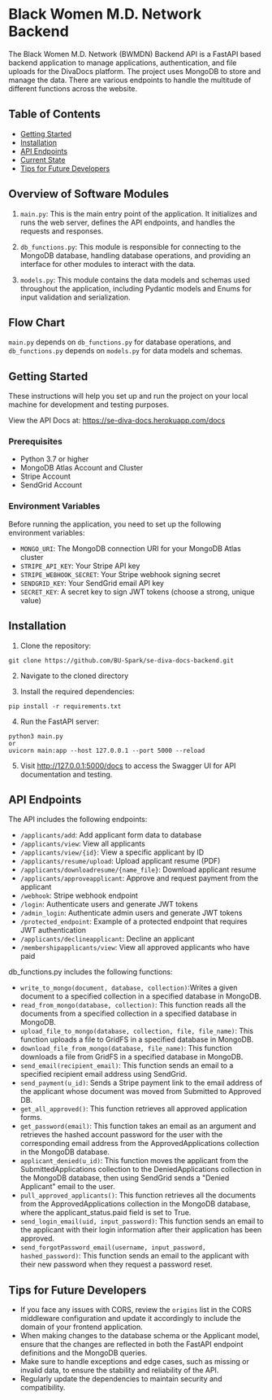 # Black Women M.D. Network Backend

The Black Women M.D. Network (BWMDN) Backend API is a FastAPI based backend application to manage applications, authentication, and file uploads for the DivaDocs platform. The project uses MongoDB to store and manage the data. There are various endpoints to handle the multitude of different functions across the website.


## Table of Contents

- [Getting Started](#getting-started)
- [Installation](#installation)
- [API Endpoints](#api-endpoints)
- [Current State](#current-state)
- [Tips for Future Developers](#tips-for-future-developers)

## Overview of Software Modules

1. `main.py`: This is the main entry point of the application. It initializes and runs the web server, defines the API endpoints, and handles the requests and responses.

2. `db_functions.py`: This module is responsible for connecting to the MongoDB database, handling database operations, and providing an interface for other modules to interact with the data.

3. `models.py`: This module contains the data models and schemas used throughout the application, including Pydantic models and Enums for input validation and serialization.

## Flow Chart
`main.py` depends on `db_functions.py` for database operations, and `db_functions.py` depends on `models.py` for data models and schemas.

## Getting Started

These instructions will help you set up and run the project on your local machine for development and testing purposes.

View the API Docs at: https://se-diva-docs.herokuapp.com/docs

### Prerequisites

- Python 3.7 or higher
- MongoDB Atlas Account and Cluster
- Stripe Account
- SendGrid Account

### Environment Variables

Before running the application, you need to set up the following environment variables:

- `MONGO_URI`: The MongoDB connection URI for your MongoDB Atlas cluster
- `STRIPE_API_KEY`: Your Stripe API key
- `STRIPE_WEBHOOK_SECRET`: Your Stripe webhook signing secret
- `SENDGRID_KEY`: Your SendGrid email API key
- `SECRET_KEY`: A secret key to sign JWT tokens (choose a strong, unique value)

## Installation

1. Clone the repository:
```
git clone https://github.com/BU-Spark/se-diva-docs-backend.git
```

2. Navigate to the cloned directory


3. Install the required dependencies:
```
pip install -r requirements.txt
```

4. Run the FastAPI server:
```
python3 main.py
or
uvicorn main:app --host 127.0.0.1 --port 5000 --reload
```


5. Visit http://127.0.0.1:5000/docs to access the Swagger UI for API documentation and testing.

## API Endpoints

The API includes the following endpoints:

- `/applicants/add`: Add applicant form data to database
- `/applicants/view`: View all applicants
- `/applicants/view/{id}`: View a specific applicant by ID
- `/applicants/resume/upload`: Upload applicant resume (PDF)
- `/applicants/downloadresume/{name_file}`: Download applicant resume
- `/applicants/approveapplicant`: Approve and request payment from the applicant
- `/webhook`: Stripe webhook endpoint
- `/login`: Authenticate users and generate JWT tokens
- `/admin_login`: Authenticate admin users and generate JWT tokens
- `/protected_endpoint`: Example of a protected endpoint that requires JWT authentication
- `/applicants/declineapplicant`: Decline an applicant
- `/membershipapplicants/view`: View all approved applicants who have paid

db_functions.py includes the following functions:

- `write_to_mongo(document, database, collection)`:Writes a given document to a specified collection in a specified database in MongoDB. 
- `read_from_mongo(database, collection)`: This function reads all the documents from a specified collection in a specified database in MongoDB.
- `upload_file_to_mongo(database, collection, file, file_name)`: This function uploads a file to GridFS in a specified database in MongoDB.
- `download_file_from_mongo(database, file_name)`: This function downloads a file from GridFS in a specified database in MongoDB.
- `send_email(recipient_email)`: This function sends an email to a specified recipient email address using SendGrid.
- `send_payment(u_id)`: Sends a Stripe payment link to the email address of the applicant whose document was moved from Submitted to Approved DB.
- `get_all_approved()`: This function retrieves all approved application forms.
- `get_password(email)`: This function takes an email as an argument and retrieves the hashed account password for the user with the corresponding email address from the ApprovedApplications collection in the MongoDB database.
- `applicant_denied(u_id)`: This function moves the applicant from the SubmittedApplications collection to the DeniedApplications collection in the MongoDB database, then using SendGrid sends a "Denied Applicant" email to the user.
-  `pull_approved_applicants()`: This function retrieves all the documents from the ApprovedApplications collection in the MongoDB database, where the applicant_status.paid field is set to True.
- `send_login_email(uid, input_password)`: This function sends an email to the applicant with their login information after their application has been approved.
-  `send_forgotPassword_email(username, input_password, hashed_password)`: This function sends an email to the applicant with their new password when they request a password reset.

## Tips for Future Developers

- If you face any issues with CORS, review the `origins` list in the CORS middleware configuration and update it accordingly to include the domain of your frontend application.
- When making changes to the database schema or the Applicant model, ensure that the changes are reflected in both the FastAPI endpoint definitions and the MongoDB queries.
- Make sure to handle exceptions and edge cases, such as missing or invalid data, to ensure the stability and reliability of the API.
- Regularly update the dependencies to maintain security and compatibility.



